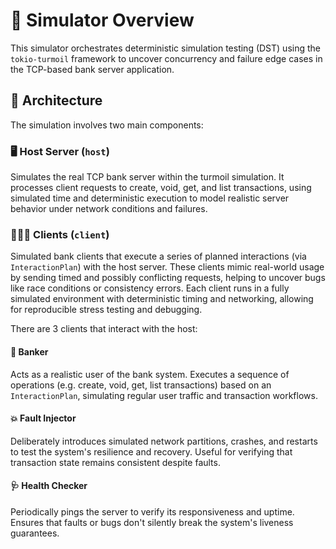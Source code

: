 # 🧪 Simulator Overview

This simulator orchestrates deterministic simulation testing (DST) using the `tokio-turmoil` framework to uncover concurrency and failure edge cases in the TCP-based bank server application.

## 🧩 Architecture

The simulation involves two main components:

### 🖥️ Host Server (`host`)

Simulates the real TCP bank server within the turmoil simulation. It processes client requests to create, void, get, and list transactions, using simulated time and deterministic execution to model realistic server behavior under network conditions and failures.

### 🧑‍🤝‍🧑 Clients (`client`)

Simulated bank clients that execute a series of planned interactions (via `InteractionPlan`) with the host server. These clients mimic real-world usage by sending timed and possibly conflicting requests, helping to uncover bugs like race conditions or consistency errors. Each client runs in a fully simulated environment with deterministic timing and networking, allowing for reproducible stress testing and debugging.

There are 3 clients that interact with the host:

#### 💼 Banker

Acts as a realistic user of the bank system. Executes a sequence of operations (e.g. create, void, get, list transactions) based on an `InteractionPlan`, simulating regular user traffic and transaction workflows.

#### 💥 Fault Injector

Deliberately introduces simulated network partitions, crashes, and restarts to test the system's resilience and recovery. Useful for verifying that transaction state remains consistent despite faults.

#### 🩺 Health Checker

Periodically pings the server to verify its responsiveness and uptime. Ensures that faults or bugs don't silently break the system's liveness guarantees.
